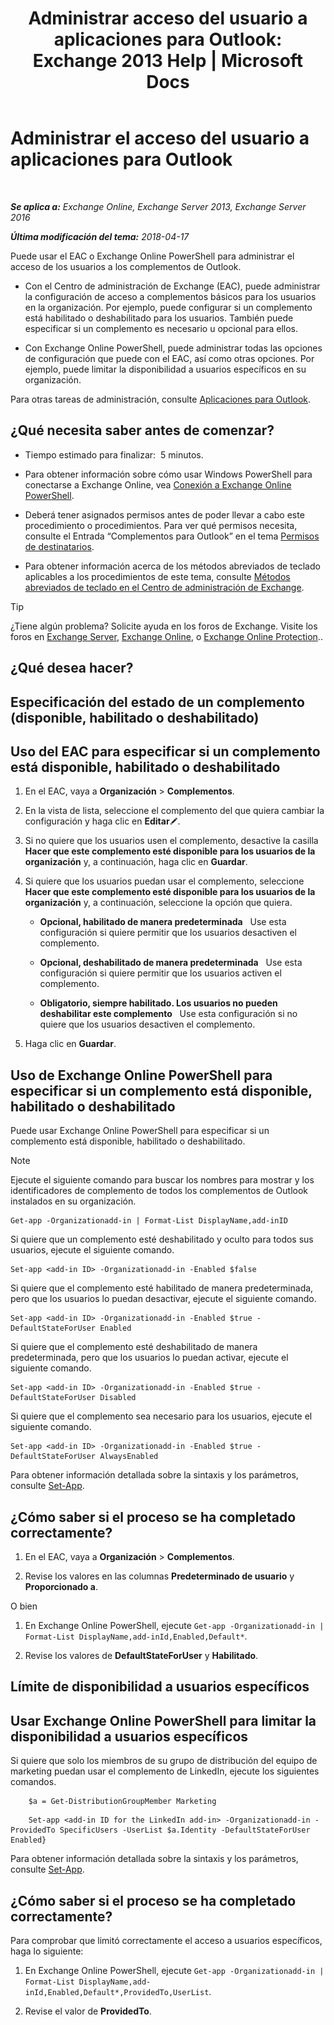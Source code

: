 ﻿---
title: 'Administrar acceso del usuario a aplicaciones para Outlook: Exchange 2013 Help | Microsoft Docs'
TOCTitle: Administrar el acceso del usuario a aplicaciones para Outlook
ms:assetid: e5833dec-a23a-439e-ac03-92671817bff8
ms:mtpsurl: https://technet.microsoft.com/es-es/library/JJ943757(v=EXCHG.150)
ms:contentKeyID: 52062076
ms.date: 04/23/2018
mtps_version: v=EXCHG.150
ms.translationtype: HT
---

# Administrar el acceso del usuario a aplicaciones para Outlook

 

_**Se aplica a:** Exchange Online, Exchange Server 2013, Exchange Server 2016_

_**Última modificación del tema:** 2018-04-17_

Puede usar el EAC o Exchange Online PowerShell para administrar el acceso de los usuarios a los complementos de Outlook.

  - Con el Centro de administración de Exchange (EAC), puede administrar la configuración de acceso a complementos básicos para los usuarios en la organización. Por ejemplo, puede configurar si un complemento está habilitado o deshabilitado para los usuarios. También puede especificar si un complemento es necesario u opcional para ellos.

  - Con Exchange Online PowerShell, puede administrar todas las opciones de configuración que puede con el EAC, así como otras opciones. Por ejemplo, puede limitar la disponibilidad a usuarios específicos en su organización.

Para otras tareas de administración, consulte [Aplicaciones para Outlook](add-ins-for-outlook-exchange-2013-help.md).

## ¿Qué necesita saber antes de comenzar?

  - Tiempo estimado para finalizar:  5 minutos.

  - Para obtener información sobre cómo usar Windows PowerShell para conectarse a Exchange Online, vea [Conexión a Exchange Online PowerShell](https://go.microsoft.com/fwlink/p/?linkid=396554).

  - Deberá tener asignados permisos antes de poder llevar a cabo este procedimiento o procedimientos. Para ver qué permisos necesita, consulte el Entrada “Complementos para Outlook” en el tema [Permisos de destinatarios](recipients-permissions-exchange-2013-help.md).

  - Para obtener información acerca de los métodos abreviados de teclado aplicables a los procedimientos de este tema, consulte [Métodos abreviados de teclado en el Centro de administración de Exchange](keyboard-shortcuts-in-the-exchange-admin-center-exchange-online-protection-help.md).


> [!TIP]
> ¿Tiene algún problema? Solicite ayuda en los foros de Exchange. Visite los foros en <A href="https://go.microsoft.com/fwlink/p/?linkid=60612">Exchange Server</A>, <A href="https://go.microsoft.com/fwlink/p/?linkid=267542">Exchange Online</A>, o <A href="https://go.microsoft.com/fwlink/p/?linkid=285351">Exchange Online Protection</A>..



## ¿Qué desea hacer?

## Especificación del estado de un complemento (disponible, habilitado o deshabilitado)

## Uso del EAC para especificar si un complemento está disponible, habilitado o deshabilitado

1.  En el EAC, vaya a **Organización** \> **Complementos**.

2.  En la vista de lista, seleccione el complemento del que quiera cambiar la configuración y haga clic en **Editar**![Icono Editar](images/Bb124582.6f53ccb2-1f13-4c02-bea0-30690e6ea71d(EXCHG.150).gif "Icono Editar").

3.  Si no quiere que los usuarios usen el complemento, desactive la casilla **Hacer que este complemento esté disponible para los usuarios de la organización** y, a continuación, haga clic en **Guardar**.

4.  Si quiere que los usuarios puedan usar el complemento, seleccione **Hacer que este complemento esté disponible para los usuarios de la organización** y, a continuación, seleccione la opción que quiera.
    
      - **Opcional, habilitado de manera predeterminada**   Use esta configuración si quiere permitir que los usuarios desactiven el complemento.
    
      - **Opcional, deshabilitado de manera predeterminada**   Use esta configuración si quiere permitir que los usuarios activen el complemento.
    
      - **Obligatorio, siempre habilitado. Los usuarios no pueden deshabilitar este complemento**   Use esta configuración si no quiere que los usuarios desactiven el complemento.

5.  Haga clic en **Guardar**.

## Uso de Exchange Online PowerShell para especificar si un complemento está disponible, habilitado o deshabilitado

Puede usar Exchange Online PowerShell para especificar si un complemento está disponible, habilitado o deshabilitado.


> [!NOTE]
> Ejecute el siguiente comando para buscar los nombres para mostrar y los identificadores de complemento de todos los complementos de Outlook instalados en su organización.



    Get-app -Organizationadd-in | Format-List DisplayName,add-inID

Si quiere que un complemento esté deshabilitado y oculto para todos sus usuarios, ejecute el siguiente comando.

    Set-app <add-in ID> -Organizationadd-in -Enabled $false

Si quiere que el complemento esté habilitado de manera predeterminada, pero que los usuarios lo puedan desactivar, ejecute el siguiente comando.

    Set-app <add-in ID> -Organizationadd-in -Enabled $true -DefaultStateForUser Enabled

Si quiere que el complemento esté deshabilitado de manera predeterminada, pero que los usuarios lo puedan activar, ejecute el siguiente comando.

    Set-app <add-in ID> -Organizationadd-in -Enabled $true -DefaultStateForUser Disabled

Si quiere que el complemento sea necesario para los usuarios, ejecute el siguiente comando.

    Set-app <add-in ID> -Organizationadd-in -Enabled $true -DefaultStateForUser AlwaysEnabled

Para obtener información detallada sobre la sintaxis y los parámetros, consulte [Set-App](https://technet.microsoft.com/es-es/library/jj218630\(v=exchg.150\)).

## ¿Cómo saber si el proceso se ha completado correctamente?

1.  En el EAC, vaya a **Organización** \> **Complementos**.

2.  Revise los valores en las columnas **Predeterminado de usuario** y **Proporcionado a**.

O bien

1.  En Exchange Online PowerShell, ejecute `Get-app -Organizationadd-in | Format-List DisplayName,add-inId,Enabled,Default*`.

2.  Revise los valores de **DefaultStateForUser** y **Habilitado**.

## Límite de disponibilidad a usuarios específicos

## Usar Exchange Online PowerShell para limitar la disponibilidad a usuarios específicos

Si quiere que solo los miembros de su grupo de distribución del equipo de marketing puedan usar el complemento de LinkedIn, ejecute los siguientes comandos.
```
    $a = Get-DistributionGroupMember Marketing
```
```
    Set-app <add-in ID for the LinkedIn add-in> -Organizationadd-in -ProvidedTo SpecificUsers -UserList $a.Identity -DefaultStateForUser Enabled}
```

Para obtener información detallada sobre la sintaxis y los parámetros, consulte [Set-App](https://technet.microsoft.com/es-es/library/jj218630\(v=exchg.150\)).

## ¿Cómo saber si el proceso se ha completado correctamente?

Para comprobar que limitó correctamente el acceso a usuarios específicos, haga lo siguiente:

1.  En Exchange Online PowerShell, ejecute `Get-app -Organizationadd-in | Format-List DisplayName,add-inId,Enabled,Default*,ProvidedTo,UserList`.

2.  Revise el valor de **ProvidedTo**.

